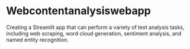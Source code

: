 # Webcontentanalysiswebapp
Creating a Streamlit app that can perform a variety of text analysis tasks, including web scraping, word cloud generation, sentiment analysis, and named entity recognition.

